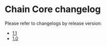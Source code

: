 # Chain Core changelog

Please refer to changelogs by release version:

- [1.1](https://github.com/chain/chain/blob/1.1-stable/CHANGELOG.md)
- [1.0](https://github.com/chain/chain/blob/1.0-stable/CHANGELOG.md)
